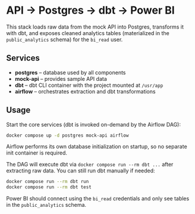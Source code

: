 # API → Postgres → dbt → Power BI

This stack loads raw data from the mock API into Postgres, transforms it with dbt, and exposes cleaned analytics tables (materialized in the `public_analytics` schema) for the `bi_read` user.

## Services

- **postgres** – database used by all components
- **mock-api** – provides sample API data
- **dbt** – dbt CLI container with the project mounted at `/usr/app`
- **airflow** – orchestrates extraction and dbt transformations

## Usage

Start the core services (dbt is invoked on-demand by the Airflow DAG):

```bash
docker compose up -d postgres mock-api airflow
```

Airflow performs its own database initialization on startup, so no separate init container is required.

The DAG will execute dbt via `docker compose run --rm dbt ...` after extracting raw data.
You can still run dbt manually if needed:

```bash
docker compose run --rm dbt run
docker compose run --rm dbt test
```

Power BI should connect using the `bi_read` credentials and only see tables in the `public_analytics` schema.


